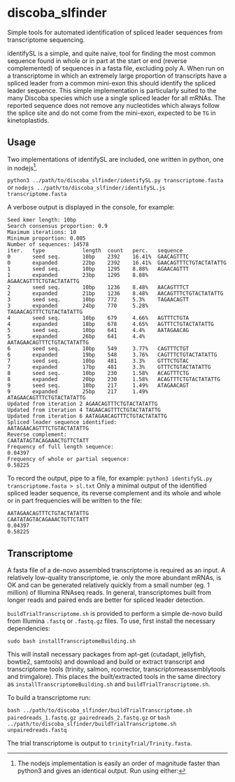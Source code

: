 # discoba_slfinder
Simple tools for automated identification of spliced leader sequences from transcriptome sequencing.

identifySL is a simple, and quite naive, tool for finding the most common sequence found in whole or in part at the start or end (reverse complemented) of sequences in a fasta file, excluding poly A. When run on a transcriptome in which an extremely large proportion of transcripts have a spliced leader from a common mini-exon this should identify the spliced leader sequence. This simple implementation is particularly suited to the many Discoba species which use a single spliced leader for all mRNAs.
The reported sequence does not remove any nucleotides which always follow the splice site and do not come from the mini-exon, expected to be `TG` in kinetoplastids.

## Usage
Two implementations of identifySL are included, one written in python, one in nodejs[^1].
[^1]: The nodejs implementation is easily an order of magnitude faster than python3 and gives an identical output.
Run using either:

`python3 ../path/to/discoba_slfinder/identifySL.py transcriptome.fasta` or `nodejs ../path/to/discoba_slfinder/identifySL.js transcriptome.fasta`

A verbose output is displayed in the console, for example:
```
Seed kmer length: 10bp
Search consensus proportion: 0.9
Maximum iterations: 10
Minimum proportion: 0.005
Number of sequences: 14578
iter.   type            length  count   perc.   sequence
0       seed seq.       10bp    2392    16.41%  GAACAGTTTC
0       expanded        22bp    2392    16.41%  GAACAGTTTCTGTACTATATTG
1       seed seq.       10bp    1295    8.88%   AGAACAGTTT
1       expanded        23bp    1295    8.88%   AGAACAGTTTCTGTACTATATTG
2       seed seq.       10bp    1236    8.48%   AACAGTTTCT
2       expanded        21bp    1236    8.48%   AACAGTTTCTGTACTATATTG
3       seed seq.       10bp    772     5.3%    TAGAACAGTT
3       expanded        24bp    770     5.28%   TAGAACAGTTTCTGTACTATATTG
4       seed seq.       10bp    679     4.66%   AGTTTCTGTA
4       expanded        18bp    678     4.65%   AGTTTCTGTACTATATTG
5       seed seq.       10bp    641     4.4%    AATAGAACAG
5       expanded        26bp    641     4.4%    AATAGAACAGTTTCTGTACTATATTG
6       seed seq.       10bp    549     3.77%   CAGTTTCTGT
6       expanded        19bp    548     3.76%   CAGTTTCTGTACTATATTG
7       seed seq.       10bp    481     3.3%    GTTTCTGTAC
7       expanded        17bp    481     3.3%    GTTTCTGTACTATATTG
8       seed seq.       10bp    230     1.58%   ACAGTTTCTG
8       expanded        20bp    230     1.58%   ACAGTTTCTGTACTATATTG
9       seed seq.       10bp    217     1.49%   ATAGAACAGT
9       expanded        25bp    217     1.49%   ATAGAACAGTTTCTGTACTATATTG
Updated from iteration 2 AGAACAGTTTCTGTACTATATTG
Updated from iteration 4 TAGAACAGTTTCTGTACTATATTG
Updated from iteration 6 AATAGAACAGTTTCTGTACTATATTG
Spliced leader sequence identified:
AATAGAACAGTTTCTGTACTATATTG
Reverse complement:
CAATATAGTACAGAAACTGTTCTATT
Frequency of full length sequence:
0.04397
Frequency of whole or partial sequence:
0.58225
```

To record the output, pipe to a file, for example:
`python3 identifySL.py transcriptome.fasta > sl.txt`
Only a minimal output of the identified spliced leader sequence, its reverse complement and its whole and whole or in part frequencies will be written to the file:
```
AATAGAACAGTTTCTGTACTATATTG
CAATATAGTACAGAAACTGTTCTATT
0.04397
0.58225
```

## Transcriptome
A fasta file of a de-novo assembled transcriptome is required as an input. A relatively low-quality transcriptome, ie. only the more abundant mRNAs, is OK and can be generated relatively quickly from a small number (eg. 1 million) of Illumina RNAseq reads. In general, transcriptomes built from longer reads and paired ends are better for spliced leader detection.

`buildTrialTranscriptome.sh` is provided to perform a simple de-novo build from Illumina `.fastq` or `.fastq.gz` files.
To use, first install the necessary dependencies:

`sudo bash installTranscriptomeBuilding.sh`

This will install necessary packages from apt-get (cutadapt, jellyfish, bowtie2, samtools) and download and build or extract transcript and transcriptome tools (trinity, salmon, rcorrector, transcriptomeassemblytools and trimgalore). This places the built/extracted tools in the same directory as `installTranscriptomeBuilding.sh` and `buildTrialTranscriptome.sh`.

To build a transcriptome run:

`bash ../path/to/discoba_slfinder/buildTrialTranscriptome.sh pairedreads_1.fastq.gz pairedreads_2.fastq.gz` or `bash ../path/to/discoba_slfinder/buildTrialTranscriptome.sh unpairedreads.fastq`

The trial transcriptome is output to `trinityTrial/Trinity.fasta`.
